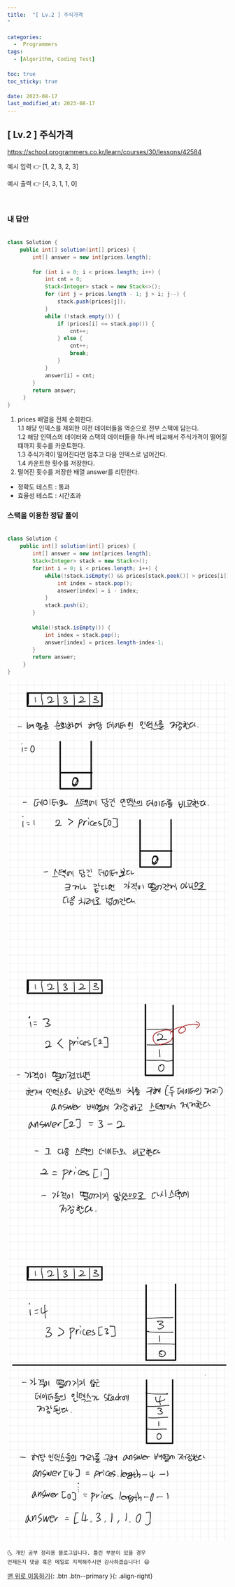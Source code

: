 ```yaml
---
title:  "[ Lv.2 ] 주식가격
" 

categories:
  -  Programmers
tags:
  - [Algorithm, Coding Test]

toc: true
toc_sticky: true

date: 2023-08-17
last_modified_at: 2023-08-17
---
```



## [ Lv.2 ] 주식가격

<a>https://school.programmers.co.kr/learn/courses/30/lessons/42584</a>

예시 입력 👉 [1, 2, 3, 2, 3]	

예시 출력 👉 [4, 3, 1, 1, 0]


<br>

### 내 답안

```java

class Solution {
	public int[] solution(int[] prices) {
		int[] answer = new int[prices.length];

		for (int i = 0; i < prices.length; i++) {
			int cnt = 0;
			Stack<Integer> stack = new Stack<>();
			for (int j = prices.length - 1; j > i; j--) {
				stack.push(prices[j]);
			}
			while (!stack.empty()) {
				if (prices[i] <= stack.pop()) {
					cnt++;
				} else {
					cnt++;
					break;
				}
			}
			answer[i] = cnt;
		}
		return answer;
	 }
}
```
1. prices 배열을 전체 순회한다.<br/>
1.1 해당 인덱스를 제외한 이전 데이터들을 역순으로 전부 스택에 담는다.<br/>
1.2 해당 인덱스의 데이터와 스택의 데이터들을 하나씩 비교해서 주식가격이 떨어질떄까지  횟수를 카운트한다.<br/>
1.3 주식가격이 떨어진다면 멈추고 다음 인덱스로 넘어간다.<br/>
1.4 카운트한 횟수를 저장한다.<br/>
2. 떨어진 횟수를 저장한 배열 answer를 리턴한다.

- 정확도 테스트 : 통과
- 효율성 테스트 : 시간초과 


### 스택을 이용한 정답 풀이 

```java

class Solution {
	public int[] solution(int[] prices) {
		int[] answer = new int[prices.length];
		Stack<Integer> stack = new Stack<>();
		for(int i = 0; i < prices.length; i++) {
			while(!stack.isEmpty() && prices[stack.peek()] > prices[i]) {
				int index = stack.pop();
				answer[index] = i - index;
			}			
			stack.push(i);
		}
		
		while(!stack.isEmpty()) {
			int index = stack.pop();
			answer[index] = prices.length-index-1;				
		}			
		return answer;
	 }
}
```

![11](/image/lv2-12-1.png)
![11](/image/lv2-12-2.png)
![11](/image/lv2-12-3.png)


    🌜 개인 공부 정리용 블로그입니다. 틀린 부분이 있을 경우 
    언제든지 댓글 혹은 메일로 지적해주시면 감사하겠습니다! 😄

[맨 위로 이동하기](#){: .btn .btn--primary }{: .align-right}
